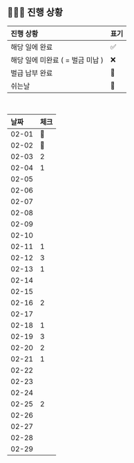 ## 🧑🏻‍💻 진행 상황

| 진행 상황            | 표기  |
|:-----------------|:----|
| 해당 일에 완료      | ✅   |
| 해당 일에 미완료 ( = 벌금 미납 )    | ❌   |
| 벌급 납부 완료 | 🔺 |
| 쉬는날 | 🥳 |


<br>

| 날짜  | 체크 |
|:------|:----|
| 02-01 | 🥳 |
| 02-02 | 🥳 |
| 02-03 | 2 |
| 02-04 | 1 |
| 02-05 |  |
| 02-06 |  |
| 02-07 |  |
| 02-08 |  |
| 02-09 |  |
| 02-10 |  |
| 02-11 | 1 |
| 02-12 | 3 |
| 02-13 | 1 |
| 02-14 |  |
| 02-15 |  |
| 02-16 | 2 |
| 02-17 |  |
| 02-18 | 1 |
| 02-19 | 3 |
| 02-20 | 2 |
| 02-21 | 1 |
| 02-22 |  |
| 02-23 |  |
| 02-24 |  |
| 02-25 | 2 |
| 02-26 |  |
| 02-27 |  |
| 02-28 |  |
| 02-29 |  |


